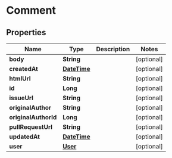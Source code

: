 
# Comment

## Properties
Name | Type | Description | Notes
------------ | ------------- | ------------- | -------------
**body** | **String** |  |  [optional]
**createdAt** | [**DateTime**](DateTime.md) |  |  [optional]
**htmlUrl** | **String** |  |  [optional]
**id** | **Long** |  |  [optional]
**issueUrl** | **String** |  |  [optional]
**originalAuthor** | **String** |  |  [optional]
**originalAuthorId** | **Long** |  |  [optional]
**pullRequestUrl** | **String** |  |  [optional]
**updatedAt** | [**DateTime**](DateTime.md) |  |  [optional]
**user** | [**User**](User.md) |  |  [optional]



